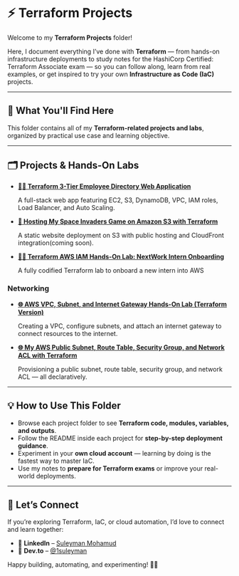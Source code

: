 # ⚡ Terraform Projects

Welcome to my **Terraform Projects** folder!  

Here, I document everything I’ve done with **Terraform** — from hands-on infrastructure deployments to study notes for the HashiCorp Certified: Terraform Associate exam — so you can follow along, learn from real examples, or get inspired to try your own **Infrastructure as Code (IaC)** projects.

---

## 🚀 What You'll Find Here

This folder contains all of my **Terraform-related projects and labs**, organized by practical use case and learning objective.

---

## 🗂️ Projects & Hands-On Labs

- **[🧑‍💻 Terraform 3-Tier Employee Directory Web Application](https://github.com/1suleyman/-Terraform-3-Tier-Employee-Directory-Web-Application)**  

  A full-stack web app featuring EC2, S3, DynamoDB, VPC, IAM roles, Load Balancer, and Auto Scaling.

- **[🌌 Hosting My Space Invaders Game on Amazon S3 with Terraform](https://github.com/1suleyman/-Hosting-My-Space-Invaders-Game-on-Amazon-S3-with-Terraform)** 

  A static website deployment on S3 with public hosting and CloudFront integration(coming soon).

- **[🧑‍💻 Terraform AWS IAM Hands-On Lab: NextWork Intern Onboarding](https://github.com/1suleyman/-Terraform-AWS-IAM-Hands-On-Lab-NextWork-Intern-Onboarding/tree/main)**  

  A fully codified Terraform lab to onboard a new intern into AWS

### Networking 

- **[🌐 AWS VPC, Subnet, and Internet Gateway Hands-On Lab (Terraform Version)](https://github.com/1suleyman/-AWS-VPC-Subnet-and-Internet-Gateway-Hands-On-Lab-Terraform-Version-)**  

  Creating a VPC, configure subnets, and attach an internet gateway to connect resources to the internet.

- **[🌐 My AWS Public Subnet, Route Table, Security Group, and Network ACL with Terraform](https://github.com/1suleyman/-My-AWS-Public-Subnet-Route-Table-Security-Group-and-Network-ACL-with-Terraform)**  

  Provisioning a public subnet, route table, security group, and network ACL — all declaratively. 

---

## 💡 How to Use This Folder

- Browse each project folder to see **Terraform code, modules, variables, and outputs**.  
- Follow the README inside each project for **step-by-step deployment guidance**.  
- Experiment in your **own cloud account** — learning by doing is the fastest way to master IaC.  
- Use my notes to **prepare for Terraform exams** or improve your real-world deployments.  

---

## 🤝 Let’s Connect

If you’re exploring Terraform, IaC, or cloud automation, I’d love to connect and learn together:  

- 💼 **LinkedIn** – [Suleyman Mohamud](https://www.linkedin.com/in/suleyman-mohamud/)  
- 🧠 **Dev.to** – [@1suleyman](https://dev.to/1suleyman)  

Happy building, automating, and experimenting! 🌱✨
